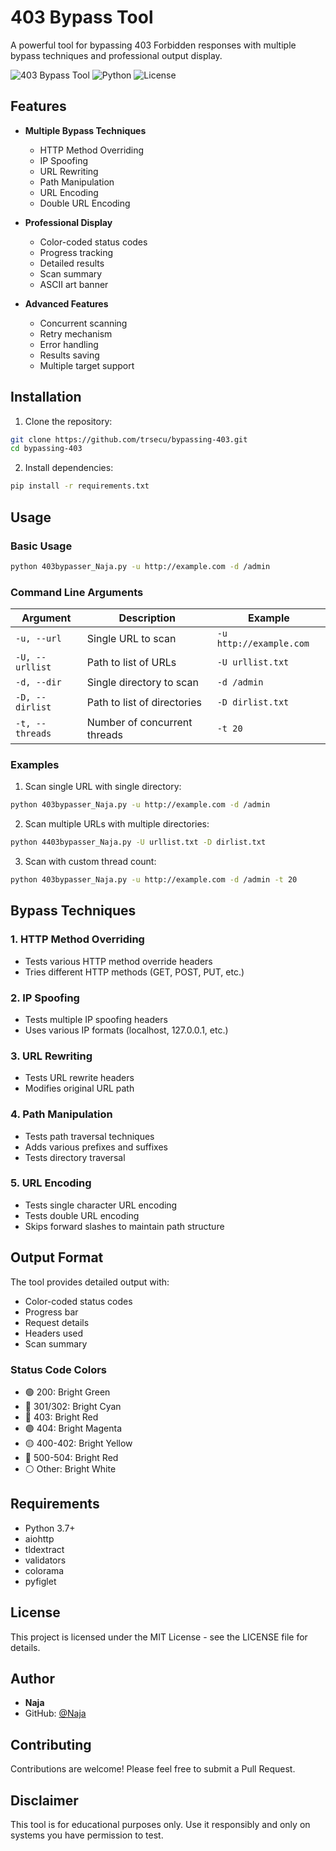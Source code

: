 # 403 Bypass Tool

A powerful tool for bypassing 403 Forbidden responses with multiple bypass techniques and professional output display.

![403 Bypass Tool](https://img.shields.io/badge/Version-2.0-blue)
![Python](https://img.shields.io/badge/Python-3.7%2B-green)
![License](https://img.shields.io/badge/License-MIT-orange)

## Features

- **Multiple Bypass Techniques**
  - HTTP Method Overriding
  - IP Spoofing
  - URL Rewriting
  - Path Manipulation
  - URL Encoding
  - Double URL Encoding

- **Professional Display**
  - Color-coded status codes
  - Progress tracking
  - Detailed results
  - Scan summary
  - ASCII art banner

- **Advanced Features**
  - Concurrent scanning
  - Retry mechanism
  - Error handling
  - Results saving
  - Multiple target support

## Installation

1. Clone the repository:
```bash
git clone https://github.com/trsecu/bypassing-403.git
cd bypassing-403
```

2. Install dependencies:
```bash
pip install -r requirements.txt
```

## Usage

### Basic Usage
```bash
python 403bypasser_Naja.py -u http://example.com -d /admin
```

### Command Line Arguments

| Argument | Description | Example |
|----------|-------------|---------|
| `-u, --url` | Single URL to scan | `-u http://example.com` |
| `-U, --urllist` | Path to list of URLs | `-U urllist.txt` |
| `-d, --dir` | Single directory to scan | `-d /admin` |
| `-D, --dirlist` | Path to list of directories | `-D dirlist.txt` |
| `-t, --threads` | Number of concurrent threads | `-t 20` |

### Examples

1. Scan single URL with single directory:
```bash
python 403bypasser_Naja.py -u http://example.com -d /admin
```

2. Scan multiple URLs with multiple directories:
```bash
python 4403bypasser_Naja.py -U urllist.txt -D dirlist.txt
```

3. Scan with custom thread count:
```bash
python 403bypasser_Naja.py -u http://example.com -d /admin -t 20
```

## Bypass Techniques

### 1. HTTP Method Overriding
- Tests various HTTP method override headers
- Tries different HTTP methods (GET, POST, PUT, etc.)

### 2. IP Spoofing
- Tests multiple IP spoofing headers
- Uses various IP formats (localhost, 127.0.0.1, etc.)

### 3. URL Rewriting
- Tests URL rewrite headers
- Modifies original URL path

### 4. Path Manipulation
- Tests path traversal techniques
- Adds various prefixes and suffixes
- Tests directory traversal

### 5. URL Encoding
- Tests single character URL encoding
- Tests double URL encoding
- Skips forward slashes to maintain path structure

## Output Format

The tool provides detailed output with:
- Color-coded status codes
- Progress bar
- Request details
- Headers used
- Scan summary

### Status Code Colors
- 🟢 200: Bright Green
- 🔵 301/302: Bright Cyan
- 🔴 403: Bright Red
- 🟣 404: Bright Magenta
- 🟡 400-402: Bright Yellow
- 🔴 500-504: Bright Red
- ⚪ Other: Bright White

## Requirements

- Python 3.7+
- aiohttp
- tldextract
- validators
- colorama
- pyfiglet

## License

This project is licensed under the MIT License - see the LICENSE file for details.

## Author

- **Naja**
- GitHub: [@Naja](https://github.com/trsecu)

## Contributing

Contributions are welcome! Please feel free to submit a Pull Request.

## Disclaimer

This tool is for educational purposes only. Use it responsibly and only on systems you have permission to test.
